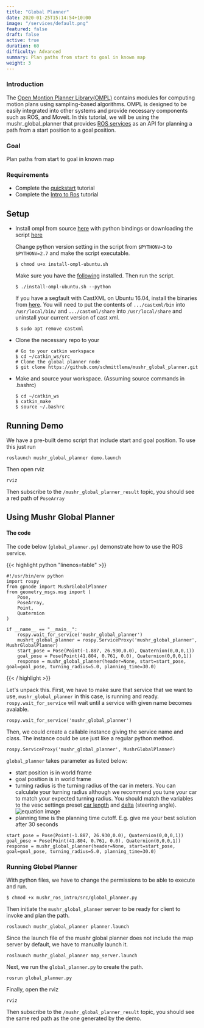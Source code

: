 ```yaml
---
title: "Global Planner"
date: 2020-01-25T15:14:54+10:00
image: "/services/default.png"
featured: false
draft: false
active: true
duration: 60
difficulty: Advanced 
summary: Plan paths from start to goal in known map
weight: 3
---
```


### Introduction
The [Open Montion Planner Library(OMPL)](http://ompl.kavrakilab.org/index.html) contains modules for computing motion plans using sampling-based algorithms. OMPL is designed to be easily integrated into other systems and provide necessary components such as ROS, and Moveit. In this tutorial, we will be using the mushr_global_planner that provides [ROS services](http://wiki.ros.org/rospy/Overview/Services) as an API for planning a path from a start position to a goal position.

### Goal
Plan paths from start to goal in known map

### Requirements
  - Complete the [quickstart](/tutorials/quickstart) tutorial  
  - Complete the [Intro to Ros](/tutorials/intro-to-ros) tutorial  

## Setup
- Install ompl from source [here](https://ompl.kavrakilab.org/installation.html) with python bindings or downloading the script [here](https://ompl.kavrakilab.org/install-ompl-ubuntu.sh)

    Change python version setting in the script from `$PYTHONV=3` to `$PYTHONV=2.7`
     and make the script executable.
    ```
    $ chmod u+x install-ompl-ubuntu.sh
    ```
    Make sure you have the [following](https://ompl.kavrakilab.org/installPyPlusPlus.html) installed. Then run the script.

    ```
    $ ./install-ompl-ubuntu.sh --python
    ```
    If you have a segfault with CastXML on Ubuntu 16.04, install the binaries from [here](https://data.kitware.com/#collection/57b5c9e58d777f126827f5a1/folder/57b5de948d777f10f2696370). You will need to put the contents of `.../castxml/bin` into `/usr/local/bin/` and `.../castxml/share` into `/usr/local/share` and uninstall your current version of cast xml.
    ```
    $ sudo apt remove castxml
    ``` 
- Clone the necessary repo to your 
    ```
    # Go to your catkin workspace
    $ cd ~/catkin_ws/src
    # Clone the global planner node
    $ git clone https://github.com/schmittlema/mushr_global_planner.git
    ```
- Make and source your workspace. (Assuming source commands in .bashrc)
    ```
    $ cd ~/catkin_ws
    $ catkin_make
    $ source ~/.bashrc
    ```

## Running Demo
We have a pre-built demo script that include start and goal position. To use this just run
```
roslaunch mushr_global_planner demo.launch
```
Then open rviz
```
rviz
```
Then subscribe to the `/mushr_global_planner_result` topic, you should see a red path of `PoseArray`

## Using Mushr Global Planner 

#### The code 
The code below (`global_planner.py`) demonstrate how to use the ROS service.

{{< highlight python "linenos=table" >}}

    #!/usr/bin/env python
    import rospy
    from gpnode import MushrGlobalPlanner
    from geometry_msgs.msg import (
        Pose, 
        PoseArray,
        Point,
        Quaternion
    )

    if __name__ == "__main__":
        rospy.wait_for_service('mushr_global_planner')
        mushrt_global_planner = rospy.ServiceProxy('mushr_global_planner', MushrGlobalPlanner)
        start_pose = Pose(Point(-1.887, 26.930,0.0), Quaternion(0,0,0,1)) 
        goal_pose = Pose(Point(41.804, 0.761, 0.0), Quaternion(0,0,0,1))
        response = mushr_global_planner(header=None, start=start_pose, goal=goal_pose, turning_radius=5.0, planning_time=30.0)

{{< / highlight >}}


Let's unpack this. First, we have to make sure that service that we want to use, `mushr_global_planner` in this case, is running and ready. `rospy.wait_for_service` will wait until a service with given name becomes avaiable.
```
rospy.wait_for_service('mushr_global_planner')
```
Then, we could create a callable instance giving the service name and class. The instance could be use just like a regular python method.  
```
rospy.ServiceProxy('mushr_global_planner', MushrGlobalPlanner)
```
`global_planner` takes parameter as listed below: 

 - start position is in world frame
 - goal position is in world frame
 - turning radius is the turning radius of the car in meters. You can calculate your turning radius although we recommend you tune your car to match your expected turning radius. You should match the variables to the vesc settings preset [car length](https://github.com/prl-mushr/vesc/blob/master/vesc_main/config/racecar-uw-nano/vesc.yaml) and [delta](https://github.com/prl-mushr/mushr_base/blob/master/mushr_base/config/joy_teleop.yaml) (steering angle).  
![equation image](https://drive.google.com/uc?export=view&id=12Fe6HDtbWj7XZcV6HvmQ-qeWHpfCcDX0)
 - planning time is the planning time cutoff. E.g. give me your best solution after 30 seconds

```
start_pose = Pose(Point(-1.887, 26.930,0.0), Quaternion(0,0,0,1)) 
goal_pose = Pose(Point(41.804, 0.761, 0.0), Quaternion(0,0,0,1))
response = mushr_global_planner(header=None, start=start_pose, goal=goal_pose, turning_radius=5.0, planning_time=30.0)
```

### Running Globel Planner
With python files, we have to change the permissions to be able to execute and run.
```
$ chmod +x mushr_ros_intro/src/global_planner.py
```
Then initiate the `mushr_global_planner` server to be ready for client to invoke and plan the path.
```
roslaunch mushr_global_planner planner.launch
```
Since the launch file of the mushr global planner does not include the map server by default, we have to manually launch it.
```
roslaunch mushr_global_planner map_server.launch
```
Next, we run the `global_planner.py` to create the path.
```
rosrun global_planner.py
```
Finally, open the rviz
```
rviz
```
Then subscribe to the `/mushr_global_planner_result` topic, you should see the same red path as the one generated by the demo.

